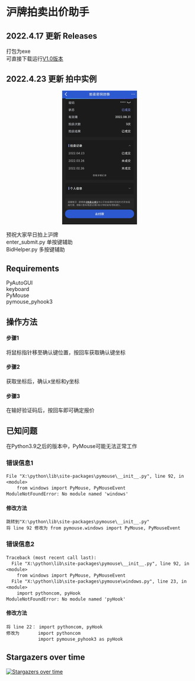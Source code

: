 # 沪牌拍卖出价助手


## 2022.4.17 更新 Releases
打包为exe\
可直接下载运行[V1.0版本](https://github.com/JackCobra11/HuPaiSubmitHelper/releases/download/%E6%B2%AA%E7%89%8C%E6%8B%8D%E5%8D%96%E5%87%BA%E4%BB%B7%E5%8A%A9%E6%89%8B/V1.0.exe)

## 2022.4.23 更新 拍中实例
<div align="center">
<img src=IMG_20220423_125803.jpg width=40%/>
</div>

预祝大家早日拍上沪牌\
enter_submit.py 单按键辅助\
BidHelper.py 多按键辅助

## Requirements
PyAutoGUI\
keyboard\
PyMouse\
pymouse_pyhook3

## 操作方法

#### 步骤1
将鼠标指针移至确认键位置，按回车获取确认键坐标
#### 步骤2
获取坐标后，确认x坐标和y坐标
#### 步骤3
在输好验证码后，按回车即可确定报价


## 已知问题
在Python3.9之后的版本中，PyMouse可能无法正常工作
### 错误信息1
```doctest
File "X:\python\lib\site-packages\pymouse\__init__.py", line 92, in <module>
    from windows import PyMouse, PyMouseEvent
ModuleNotFoundError: No module named 'windows'
```
#### 修改方法
```doctest
跳转到"X:\python\lib\site-packages\pymouse\__init__.py"
将 line 92 修改为 from pymouse.windows import PyMouse, PyMouseEvent
```
### 错误信息2
```doctest
Traceback (most recent call last):
  File "X:\python\lib\site-packages\pymouse\__init__.py", line 92, in <module>
    from windows import PyMouse, PyMouseEvent
  File "X:\python\lib\site-packages\pymouse\windows.py", line 23, in <module>
    import pythoncom, pyHook
ModuleNotFoundError: No module named 'pyHook'
```
#### 修改方法
```doctest
将 line 22： import pythoncom, pyHook
修改为       import pythoncom
            import pymouse_pyhook3 as pyHook
```


## Stargazers over time

[![Stargazers over time](https://starchart.cc/JackCobra11/HuPaiSubmitHelper.svg)](https://starchart.cc/JackCobra11/HuPaiSubmitHelper)
